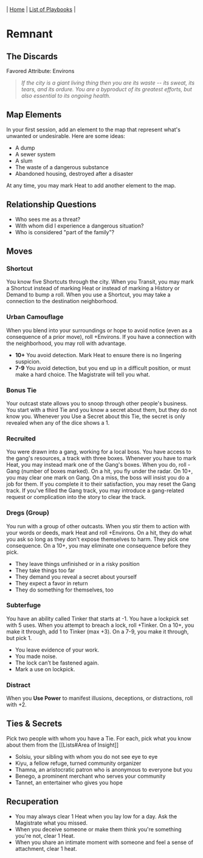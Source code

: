 | [Home](../index.md) | [List of Playbooks](Overview.md) |

# Remnant
## The Discards
Favored Attribute: Environs

>*If the city is a giant living thing then you are its waste -- its sweat, its tears, and its ordure. You are a byproduct of its greatest efforts, but also essential to its ongoing health.*

## Map Elements
In your first session, add an element to the map that represent what's unwanted or undesirable. Here are some ideas:

- A dump
- A sewer system
- A slum
- The waste of a dangerous substance
- Abandoned housing, destroyed after a disaster

At any time, you may mark Heat to add another element to the map.

## Relationship Questions
* Who sees me as a threat?
* With whom did I experience a dangerous situation?
* Who is considered "part of the family"?

## Moves

### Shortcut
You know five Shortcuts through the city. When you Transit, you may mark a Shortcut instead of marking Heat or instead of marking a History or Demand to bump a roll. When you use a Shortcut, you may take a connection to the destination neighborhood.

### Urban Camouflage
When you blend into your surroundings or hope to avoid notice (even as a consequence of a prior move), roll +Environs. If you have a connection with the neighborhood, you may roll with advantage.

- **10+** You avoid detection. Mark Heat to ensure there is no lingering suspicion.
- **7-9** You avoid detection, but you end up in a difficult position, or must make a hard choice. The Magistrate will tell you what. 


### Bonus Tie
Your outcast state allows you to snoop through other people's business. You start with a third Tie and you know a secret about them, but they do not know you. Whenever you Use a Secret about this Tie, the secret is only revealed when any of the dice shows a 1.

### Recruited
You were drawn into a gang, working for a local boss. You have access to the gang's resources, a track with three boxes. Whenever you have to mark Heat, you may instead mark one of the Gang's boxes. When you do, roll -Gang (number of boxes marked). On a hit, you fly under the radar. On 10+, you may clear one mark on Gang. On a miss, the boss will insist you do a job for them. If you complete it to their satisfaction, you may reset the Gang track. If you've filled the Gang track, you may introduce a gang-related request or complication into the story to clear the track.

### Dregs (Group)
You run with a group of other outcasts. When you stir them to action with your words or deeds, mark Heat and roll +Environs. On a hit, they do what you ask so long as they don't expose themselves to harm. They pick one consequence. On a 10+, you may eliminate one consequence before they pick.

-   They leave things unfinished or in a risky position
-   They take things too far
-   They demand you reveal a secret about yourself
-   They expect a favor in return
-   They do something for themselves, too

### Subterfuge
You have an ability called Tinker that starts at -1. You have a lockpick set with 5 uses. When you attempt to breach a lock, roll +Tinker. On a 10+, you make it through, add 1 to Tinker (max +3). On a 7-9, you make it through, but pick 1.

- You leave evidence of your work. 
- You made noise.  
- The lock can’t be fastened again. 
- Mark a use on lockpick.

### Distract
When you **Use Power** to manifest illusions, deceptions, or distractions, roll with +2.

## Ties & Secrets
Pick two people with whom you have a Tie. For each, pick what you know about them from the [[Lists#Area of Insight]]

- Solsiu, your sibling with whom you do not see eye to eye
- Kiyu, a fellow refuge, turned community organizer
- Thamna, an aristocratic patron who is anonymous to everyone but you
- Benego, a prominent merchant who serves your community
- Tannet, an entertainer who gives you hope


## Recuperation
- You may always clear 1 Heat when you lay low for a day. Ask the Magistrate what you missed.
- When you deceive someone or make them think you're something you're not, clear 1 Heat.
- When you share an intimate moment with someone and feel a sense of attachment, clear 1 heat.
